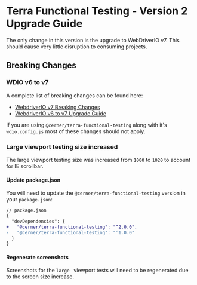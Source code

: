 # Terra Functional Testing - Version 2 Upgrade Guide

The only change in this version is the upgrade to WebDriverIO v7. This should cause very little disruption to consuming projects.

## Breaking Changes

### WDIO v6 to v7

A complete list of breaking changes can be found here:

- [WebdriverIO v7 Breaking Changes](https://github.com/webdriverio/webdriverio/blob/main/CHANGELOG.md#boom-breaking-change)
- [WebdriverIO v6 to v7 Upgrade Guide](https://webdriver.io/docs/v7-migration)

If you are using `@cerner/terra-functional-testing` along with it's `wdio.config.js` most of these changes should not apply.

### Large viewport testing size increased

The large viewport testing size was increased from `1000` to `1020` to account for IE scrollbar.

#### Update package.json

You will need to update the `@cerner/terra-functional-testing` version in your `package.json`:

```diff
// package.json
{
  "devDependencies": {
+   "@cerner/terra-functional-testing": "^2.0.0",
-   "@cerner/terra-functional-testing": "^1.0.0"
  }
}
```

#### Regenerate screenshots

Screenshots for the `large ` viewport tests will need to be regenerated due to the screen size increase.